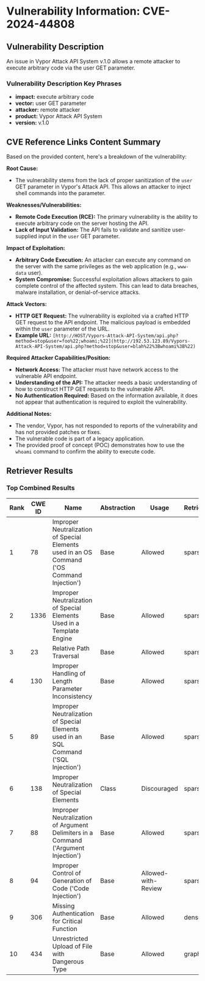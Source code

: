 # Vulnerability Information: CVE-2024-44808

## Vulnerability Description
An issue in Vypor Attack API System v.1.0 allows a remote attacker to execute arbitrary code via the user GET parameter.

### Vulnerability Description Key Phrases
- **impact:** execute arbitrary code
- **vector:** user GET parameter
- **attacker:** remote attacker
- **product:** Vypor Attack API System
- **version:** v.1.0

## CVE Reference Links Content Summary
Based on the provided content, here's a breakdown of the vulnerability:

**Root Cause:**

*   The vulnerability stems from the lack of proper sanitization of the `user` GET parameter in Vypor's Attack API. This allows an attacker to inject shell commands into the parameter.

**Weaknesses/Vulnerabilities:**

*   **Remote Code Execution (RCE):** The primary vulnerability is the ability to execute arbitrary code on the server hosting the API.
*   **Lack of Input Validation:** The API fails to validate and sanitize user-supplied input in the `user` GET parameter.

**Impact of Exploitation:**

*   **Arbitrary Code Execution:** An attacker can execute any command on the server with the same privileges as the web application (e.g., `www-data` user).
*   **System Compromise:** Successful exploitation allows attackers to gain complete control of the affected system. This can lead to data breaches, malware installation, or denial-of-service attacks.

**Attack Vectors:**

*   **HTTP GET Request:** The vulnerability is exploited via a crafted HTTP GET request to the API endpoint. The malicious payload is embedded within the `user` parameter of the URL.
*   **Example URL:** `[http://HOST/Vypors-Attack-API-System/api.php?method=stop&user=foo%22;whoami;%22](http://192.53.123.89/Vypors-Attack-API-System/api.php?method=stop&user=blah%22%3Bwhoami%3B%22)`

**Required Attacker Capabilities/Position:**

*   **Network Access:** The attacker must have network access to the vulnerable API endpoint.
*   **Understanding of the API:** The attacker needs a basic understanding of how to construct HTTP GET requests to the vulnerable API.
*   **No Authentication Required:** Based on the information available, it does not appear that authentication is required to exploit the vulnerability.

**Additional Notes:**

*   The vendor, Vypor, has not responded to reports of the vulnerability and has not provided patches or fixes.
*   The vulnerable code is part of a legacy application.
*   The provided proof of concept (POC) demonstrates how to use the `whoami` command to confirm the ability to execute code.

## Retriever Results

### Top Combined Results

| Rank | CWE ID | Name | Abstraction | Usage  | Retrievers | Individual Scores |
|------|--------|------|-------------|-------|------------|-------------------|
| 1 | 78 | Improper Neutralization of Special Elements used in an OS Command ('OS Command Injection') | Base | Allowed | sparse | 0.040 |
| 2 | 1336 | Improper Neutralization of Special Elements Used in a Template Engine | Base | Allowed | sparse | 0.039 |
| 3 | 23 | Relative Path Traversal | Base | Allowed | sparse | 0.039 |
| 4 | 130 | Improper Handling of Length Parameter Inconsistency | Base | Allowed | sparse | 0.039 |
| 5 | 89 | Improper Neutralization of Special Elements used in an SQL Command ('SQL Injection') | Base | Allowed | sparse | 0.038 |
| 6 | 138 | Improper Neutralization of Special Elements | Class | Discouraged | sparse | 0.038 |
| 7 | 88 | Improper Neutralization of Argument Delimiters in a Command ('Argument Injection') | Base | Allowed | sparse | 0.038 |
| 8 | 94 | Improper Control of Generation of Code ('Code Injection') | Base | Allowed-with-Review | sparse | 0.038 |
| 9 | 306 | Missing Authentication for Critical Function | Base | Allowed | dense | 0.519 |
| 10 | 434 | Unrestricted Upload of File with Dangerous Type | Base | Allowed | graph | 0.003 |

